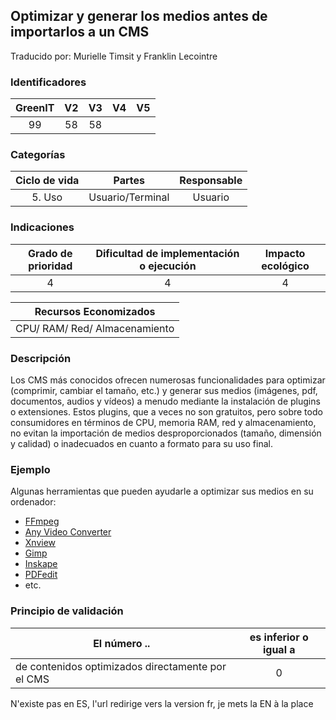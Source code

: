 ## Optimizar y generar los medios antes de importarlos a un CMS

Traducido por: Murielle Timsit y Franklin Lecointre

### Identificadores

| GreenIT | V2  | V3  | V4  | V5  |
| :-----: | :-: | :-: | :-: | :-: |
|   99    | 58  | 58  |     |     |

### Categorías

| Ciclo de vida |      Partes      | Responsable |
| :-----------: | :--------------: | :---------: |
|    5. Uso     | Usuario/Terminal |   Usuario   |

### Indicaciones

| Grado de prioridad | Dificultad de implementación o ejecución | Impacto ecológico |
| :----------------: | :--------------------------------------: | :---------------: |
|         4          |                    4                     |         4         |

|     Recursos Economizados     |
| :---------------------------: |
| CPU/ RAM/ Red/ Almacenamiento |

### Descripción

Los CMS más conocidos ofrecen numerosas funcionalidades para optimizar (comprimir, cambiar el tamaño, etc.) y generar sus medios (imágenes, pdf, documentos, audios y vídeos) a menudo mediante la instalación de plugins o extensiones. Estos plugins, que a veces no son gratuitos, pero sobre todo consumidores en términos de CPU, memoria RAM, red y almacenamiento, no evitan la importación de medios desproporcionados (tamaño, dimensión y calidad) o inadecuados en cuanto a formato para su uso final.

### Ejemplo

Algunas herramientas que pueden ayudarle a optimizar sus medios en su ordenador:

- [FFmpeg](https://www.ffmpeg.org/)
- [Any Video Converter](https://www.any-video-converter.com/products/video-converter-free/)
- [Xnview](https://www.xnview.com/en/[1])
- [Gimp](https://www.gimp.org/)
- [Inskape](https://inkscape.org/es/)
- [PDFedit](https://sourceforge.net/projects/pdfedit/)
- etc.

### Principio de validación

| El número ..                                      | es inferior o igual a |
| ------------------------------------------------- | :-------------------: |
| de contenidos optimizados directamente por el CMS |           0           |

N'existe pas en ES, l'url redirige vers la version fr, je mets la EN à la place
